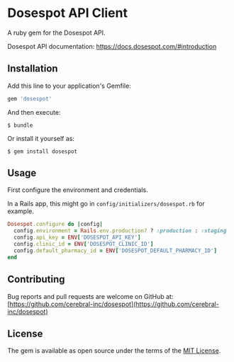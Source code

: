 # Dosespot API Client

A ruby gem for the Dosespot API.

Dosespot API documentation: https://docs.dosespot.com/#introduction

## Installation

Add this line to your application's Gemfile:

```ruby
gem 'dosespot'
```

And then execute:

    $ bundle

Or install it yourself as:

    $ gem install dosespot

## Usage

First configure the environment and credentials.

In a Rails app, this might go in `config/initializers/dosespot.rb` for example.

```ruby
Dosespot.configure do |config|
  config.environment = Rails.env.production? ? :production : :staging
  config.api_key = ENV['DOSESPOT_API_KEY']
  config.clinic_id = ENV['DOSESPOT_CLINIC_ID']
  config.default_pharmacy_id = ENV['DOSESPOT_DEFAULT_PHARMACY_ID']
end
```

## Contributing

Bug reports and pull requests are welcome on GitHub at: [https://github.com/cerebral-inc/dosespot](https://github.com/cerebral-inc/dosespot)

## License

The gem is available as open source under the terms of the [MIT License](https://opensource.org/licenses/MIT).
